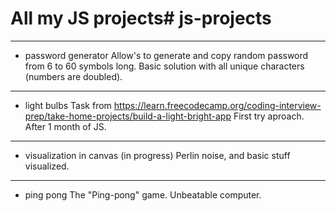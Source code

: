 # All my JS projects# js-projects

--------------------------------------------------------------------------
- password generator
Allow's to generate and copy random password from 6 to 60 symbols long.
Basic solution with all unique characters (numbers are doubled).

--------------------------------------------------------------------------
- light bulbs
Task from https://learn.freecodecamp.org/coding-interview-prep/take-home-projects/build-a-light-bright-app 
First try aproach. After 1 month of JS.

--------------------------------------------------------------------------
- visualization in canvas (in progress)
Perlin noise, and basic stuff visualized.

--------------------------------------------------------------------------
- ping pong
The "Ping-pong" game. Unbeatable computer.